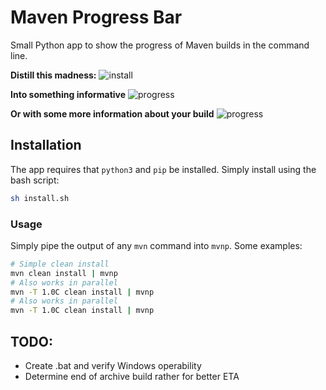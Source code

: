 # Maven Progress Bar
Small Python app to show the progress of Maven builds in the command line.

**Distill this madness:**
![install](https://thumbs.gfycat.com/EnchantedDeafeningKestrel-size_restricted.gif)

**Into something informative**
![progress](https://thumbs.gfycat.com/SkinnyPoisedHuia-size_restricted.gif)

**Or with some more information about your build** 
![progress](https://thumbs.gfycat.com/UnconsciousMelodicIvorygull-size_restricted.gif)

## Installation

The app requires that `python3` and `pip` be installed. Simply install using the bash script:
```bash
sh install.sh
```

### Usage

Simply pipe the output of any `mvn` command into `mvnp`. Some examples:
```bash
# Simple clean install
mvn clean install | mvnp
# Also works in parallel
mvn -T 1.0C clean install | mvnp
# Also works in parallel
mvn -T 1.0C clean install | mvnp
```

## TODO:
- Create .bat and verify Windows operability
- Determine end of archive build rather for better ETA